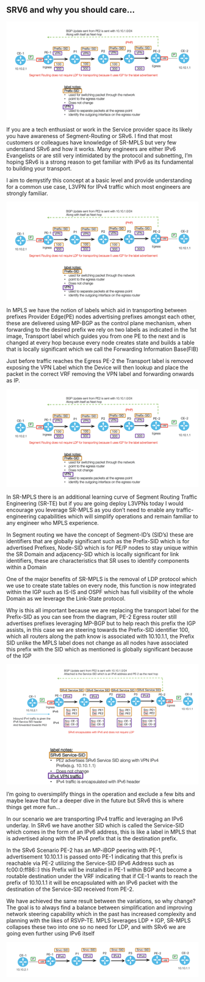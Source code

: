 ## SRV6 and why you should care...

![SRv6 - SR-MPLS.png](..%2FSRv6%20-%20SR-MPLS.png)


If you are a tech enthusiast or work in the Service provider space its likely you have awareness of Segment-Routing or SRv6. I find that most customers or colleagues have knowledge of SR-MPLS but very few understand SRv6 and how it works. Many engineers are either IPv6 Evangelists or are still very intimidated by the protocol and subnetting, I’m hoping SRv6 is a strong reason to get familiar with IPv6 as its fundamental to building your transport.

I aim to demystify this concept at a basic level and provide understanding for a common use case, L3VPN for IPv4 traffic which most engineers are strongly familiar.

![SR-MPLS.png](Images%2FSRv6%2FSR-MPLS.png)

In MPLS we have the notion of labels which aid in transporting between prefixes
Provider Edge(PE) nodes advertising prefixes amongst each other, these are delivered using MP-BGP as the control plane mechanism, when forwarding to the desired prefix we rely on two labels as indicated in the 1st image, Transport label which guides you from one PE to the next and is changed at every hop because every node creates state and builds a table that is locally significant which we call the Forwarding Information Base(FIB)

Just before traffic reaches the Egress PE-2 the Transport label is removed exposing the VPN Label which the Device will then lookup and place the packet in the correct VRF removing the VPN label and forwarding onwards as IP.

![SRv6 - SR-MPLS.png](..%2FSRv6%20-%20SR-MPLS.png)

In SR-MPLS there is an additional learning curve of Segment Routing Traffic Engineering (SR-TE) but if you are going deploy L3VPNs today I would encourage you leverage SR-MPLS as you don’t need to enable any traffic-engineering capabilities which will simplify operations and remain familiar to any engineer who MPLS experience.

In Segment routing we have the concept of Segment-ID’s (SID’s) these are identifiers that are globally significant such as the Prefix-SID which is for advertised Prefixes, Node-SID which is for PE/P nodes to stay unique within the SR Domain and adjacency-SID which is locally significant for link identifiers, these are characteristics that SR uses to identify components within a Domain 

One of the major benefits of SR-MPLS is the removal of LDP protocol which we use to create state tables on every node, this function is now integrated within the IGP such as IS-IS and OSPF which has full visibility of the whole Domain as we leverage the Link-State protocol.

Why is this all important because we are replacing the transport label for the Prefix-SID as you can see from the diagram, PE-2 Egress router still advertises prefixes leveraging MP-BGP but to help reach this prefix the IGP assists, in this case we are steering towards the Prefix-SID identifier 100, which all routers along the path know is associated with 10.10.1.1, the Prefix SID unlike the MPLS label does not change as all nodes have associated this prefix with the SID which as mentioned is globally significant because of the IGP

![SRv6.png](Images%2FSRv6%2FSRv6.png)


I’m going to oversimplify things in the operation and exclude a few bits and maybe leave that for a deeper dive in the future but SRv6 this is where things get more fun… 

In our scenario we are transporting IPv4 traffic and leveraging an IPv6 underlay. In SRv6 we have another SID which is called the Service-SID which comes in the form of an IPv6 address, this is like a label in MPLS that is advertised along with the IPv4 prefix that is the destination prefix. 

In the SRv6 Scenario PE-2 has an MP-iBGP peering with PE-1, advertisement 10.10.1.1 is passed onto PE-1 indicating that this prefix is reachable via PE-2 utilizing the Service-SID (IPv6 Address such as fc00:0:ff86::) this Prefix will be installed in PE-1 within BGP and become a routable destination under the VRF indicating that if CE-1 wants to reach the prefix of 10.10.1.1 it will be encapsulated with an IPv6 packet with the destination of the Service-SID received from PE-2.

We have achieved the same result between the variations, so why change? The goal is to always find a balance between simplification and improving network steering capability which in the past has increased complexity and planning with the likes of RSVP-TE. MPLS leverages LDP + IGP, SR-MPLS collapses these two into one so no need for LDP, and with SRv6 we are going even further using IPv6 itself

![SRv6-intro image.png](Images%2FSRv6%2FSRv6-intro%20image.png)